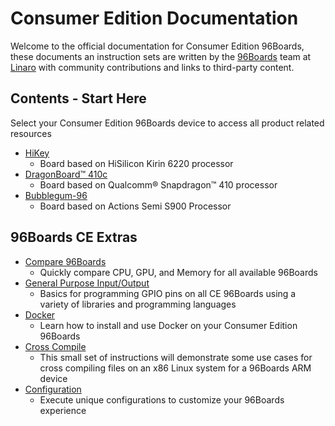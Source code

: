 # Consumer Edition Documentation

Welcome to the official documentation for Consumer Edition 96Boards, these documents an instruction sets are written by the [96Boards](https://www.96boards.org) team at [Linaro](http://www.linaro.org) with community contributions and links to third-party content.



## Contents - Start Here

Select your Consumer Edition 96Boards device to access all product related resources

- [HiKey](HiKey/README.md)
   - Board based on HiSilicon Kirin 6220 processor
- [DragonBoard™ 410c](DragonBoard-410c/README.md)
   - Board based on Qualcomm® Snapdragon™ 410 processor
- [Bubblegum-96](Bubblegum-96/README.md)
   - Board based on Actions Semi S900 Processor

## 96Boards CE Extras

- [Compare 96Boards](Compare96BoardsCE.md)
   - Quickly compare CPU, GPU, and Memory for all available 96Boards
- [General Purpose Input/Output](GPIO/README.md)
   - Basics for programming GPIO pins on all CE 96Boards using a variety of libraries and programming languages
- [Docker](DockerCE.md)
   - Learn how to install and use Docker on your Consumer Edition 96Boards
- [Cross Compile](../CrossCompile/README.md)
   - This small set of instructions will demonstrate some use cases for cross compiling files on an x86 Linux system for a 96Boards ARM device
- [Configuration](Configuration/README.md)
   - Execute unique configurations to customize your 96Boards experience
